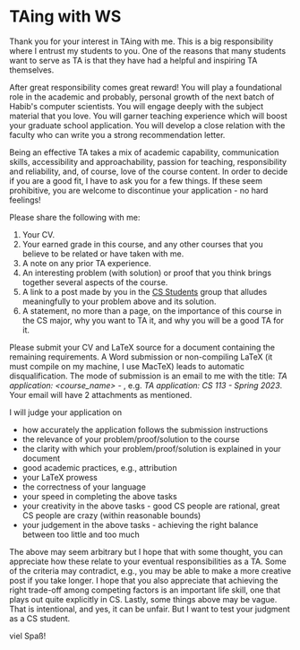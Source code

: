 # TAing with WS

Thank you for your interest in TAing with me. This is a big responsibility where I entrust my students to you. One of the reasons that many students want to serve as TA is that they have had a helpful and inspiring TA themselves.

After great responsibility comes great reward! You will play a foundational role in the academic and probably, personal growth of the next batch of Habib's computer scientists. You will engage deeply with the subject material that you love. You will garner teaching experience which will boost your graduate school application. You will develop a close relation with the faculty who can write you a strong recommendation letter.

Being an effective TA takes a mix of academic capability, communication skills, accessibility and approachability, passion for teaching, responsibility and reliability, and, of course, love of the course content. In order to decide if you are a good fit, I have to ask you for a few things. If these seem prohibitive, you are welcome to discontinue your application - no hard feelings!

Please share the following with me:

1. Your CV.
1. Your earned grade in this course, and any other courses that you believe to be related or have taken with me.
1. A note on any prior TA experience.
1. An interesting problem (with solution) or proof that you think brings together several aspects of the course.
1. A link to a post made by you in the [CS Students](https://web.yammer.com/main/org/habib.edu.pk/groups/eyJfdHlwZSI6Ikdyb3VwIiwiaWQiOiI1NjM4MTI0MzM5MiJ9/all) group that alludes meaningfully to your problem above and its solution. 
1. A statement, no more than a page, on the importance of this course in the CS major, why you want to TA it, and why you will be a good TA for it.

Please submit your CV and LaTeX source for a document containing the remaining requirements. A Word submission or non-compiling LaTeX (it must compile on my machine, I use MacTeX) leads to automatic disqualification. The mode of submission is an email to me with the title: *TA application: <course_name> - <semester>*, e.g. _TA application: CS 113 - Spring 2023_. Your email will have 2 attachments as mentioned.

I will judge your application on

- how accurately the application follows the submission instructions
- the relevance of your problem/proof/solution to the course
- the clarity with which your problem/proof/solution is explained in your document
- good academic practices, e.g., attribution
- your LaTeX prowess
- the correctness of your language
- your speed in completing the above tasks
- your creativity in the above tasks - good CS people are rational, great CS people are crazy (within reasonable bounds)
- your judgement in the above tasks - achieving the right balance between too little and too much

The above may seem arbitrary but I hope that with some thought, you can appreciate how these relate to your eventual responsibilities as a TA. Some of the criteria may contradict, e.g., you may be able to make a more creative post if you take longer. I hope that you also appreciate that achieving the right trade-off among competing factors is an important life skill, one that plays out quite explicitly in CS. Lastly, some things above may be vague. That is intentional, and yes, it can be unfair. But I want to test your judgment as a CS student.

viel Spaß!
